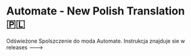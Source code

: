 # Automate - New Polish Translation :poland:
Odświeżone Spolszczenie do moda Automate.
Instrukcja znajduje sie w releases --->
